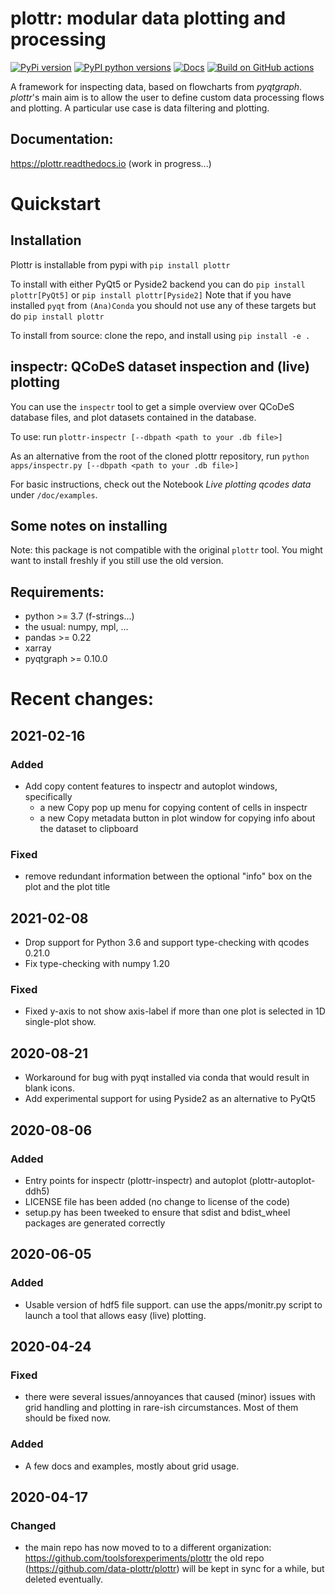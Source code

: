 # plottr: modular data plotting and processing

[![PyPi version](https://badge.fury.io/py/plottr.svg)](https://badge.fury.io/py/plottr)
[![PyPI python versions](https://img.shields.io/pypi/pyversions/plottr.svg)](https://pypi.python.org/pypi/plottr/)
[![Docs](https://img.shields.io/badge/read%20-thedocs-ff66b4.svg)](https://plottr.readthedocs.io/en/latest/)
[![Build on GitHub actions](https://github.com/toolsforexperiments/plottr/workflows/Python%20application/badge.svg?branch=master)](https://github.com/toolsforexperiments/plottr/actions)

A framework for inspecting data, based on flowcharts from *pyqtgraph*.
*plottr*'s main aim is to allow the user to define custom data processing flows and plotting.
A particular use case is data filtering and plotting.

## Documentation: 
https://plottr.readthedocs.io (work in progress...)

# Quickstart

## Installation

Plottr is installable from pypi with `pip install plottr`

To install with either PyQt5 or Pyside2 backend you can do
``pip install plottr[PyQt5]`` or ``pip install plottr[Pyside2]`` Note that if 
you have installed ``pyqt`` from ``(Ana)Conda`` you should not use any of these
targets but do ``pip install plottr`` 

To install from source: clone the repo, and install using `pip install -e .`

## inspectr: QCoDeS dataset inspection and (live) plotting

You can use the `inspectr` tool to get a simple overview over QCoDeS database
files, and plot datasets contained in the database.

To use: run `plottr-inspectr [--dbpath <path to your .db file>]` 
 
As an alternative from the root of the cloned plottr repository, run `python apps/inspectr.py [--dbpath <path to your .db file>]`

For basic instructions, check out the Notebook *Live plotting qcodes data* under `/doc/examples`.

## Some notes on installing

Note: this package is not compatible with the original `plottr` tool.
You might want to install freshly if you still use the old version.

## Requirements:
* python >= 3.7 (f-strings...)
* the usual: numpy, mpl, ...
* pandas >= 0.22
* xarray
* pyqtgraph >= 0.10.0

# Recent changes:

## 2021-02-16

### Added

- Add copy content features to inspectr and autoplot windows, specifically
  - a new Copy pop up menu for copying content of cells in inspectr
  - a new Copy metadata button in plot window for copying info about the dataset to clipboard

### Fixed

- remove redundant information between the optional "info" box on the plot and the plot title

## 2021-02-08

- Drop support for Python 3.6 and support type-checking with qcodes 0.21.0
- Fix type-checking with numpy 1.20

### Fixed
- Fixed y-axis to not show axis-label if more than one plot is selected in 1D single-plot show.

## 2020-08-21

- Workaround for bug with pyqt installed via conda that would result in blank icons.
- Add experimental support for using Pyside2 as an alternative to PyQt5

## 2020-08-06

### Added

- Entry points for inspectr (plottr-inspectr) and autoplot (plottr-autoplot-ddh5) 
- LICENSE file has been added (no change to license of the code)
- setup.py has been tweeked to ensure that sdist and bdist_wheel packages are generated correctly

## 2020-06-05

### Added

- Usable version of hdf5 file support. can use the apps/monitr.py script to launch a tool that allows easy (live) plotting.

## 2020-04-24

### Fixed

- there were several issues/annoyances that caused (minor) issues with grid handling and plotting in rare-ish circumstances. Most of them should be fixed now.

### Added

- A few docs and examples, mostly about grid usage.

## 2020-04-17

### Changed

- the main repo has now moved to to a different organization: https://github.com/toolsforexperiments/plottr 
  the old repo (https://github.com/data-plottr/plottr) will be kept in sync for a while, but deleted eventually.
